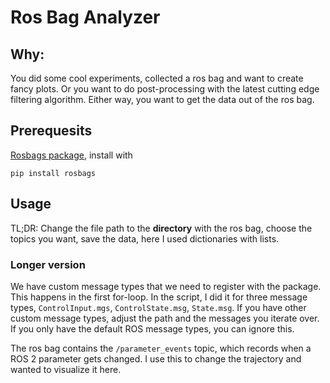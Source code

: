 # Ros Bag Analyzer

## Why:
You did some cool experiments, collected a ros bag and want to create fancy
plots. Or you want to do post-processing with the latest cutting edge filtering
algorithm. Either way, you want to get the data out of the ros bag.

## Prerequesits
[Rosbags package](https://ternaris.gitlab.io/rosbags/index.html), install with 
```shell
pip install rosbags
```

## Usage
TL;DR: Change the file path to the **directory** with the ros bag, choose the
topics you want, save the data, here I used dictionaries with lists.

### Longer version
We have custom message types that we need to register with the package. This
happens in the first for-loop. In the script, I did it for three message types,
`ControlInput.mgs`, `ControlState.msg`, `State.msg`. If you have other custom
message types, adjust the path and the messages you iterate over. If you only have the default ROS message types, you can ignore this. 

The ros bag contains the `/parameter_events` topic, which records when a
ROS 2 parameter gets changed. I use this to change the trajectory and wanted to
visualize it here.
